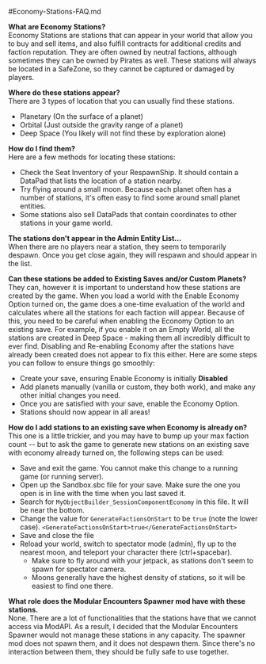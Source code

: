 #Economy-Stations-FAQ.md

**What are Economy Stations?**  
Economy Stations are stations that can appear in your world that allow you to buy and sell items, and also fulfill contracts for additional credits and faction reputation. They are often owned by neutral factions, although sometimes they can be owned by Pirates as well. These stations will always be located in a SafeZone, so they cannot be captured or damaged by players.

**Where do these stations appear?**  
There are 3 types of location that you can usually find these stations. 
 - Planetary (On the surface of a planet)
 - Orbital (Just outside the gravity range of a planet)
 - Deep Space (You likely will not find these by exploration alone)

**How do I find them?**  
Here are a few methods for locating these stations:
 - Check the Seat Inventory of your RespawnShip. It should contain a DataPad that lists the location of a station nearby.
 - Try flying around a small moon. Because each planet often has a number of stations, it's often easy to find some around small planet entities.
 - Some stations also sell DataPads that contain coordinates to other stations in your game world.

**The stations don't appear in the Admin Entity List...**  
When there are no players near a station, they seem to temporarily despawn. Once you get close again, they will respawn and should appear in the list.

**Can these stations be added to Existing Saves and/or Custom Planets?**  
They can, however it is important to understand how these stations are created by the game. When you load a world with the Enable Economy Option turned on, the game does a one-time evaluation of the world and calculates where all the stations for each faction will appear. Because of this, you need to be careful when enabling the Economy Option to an existing save. For example, if you enable it on an Empty World, all the stations are created in Deep Space - making them all incredibly difficult to ever find. Disabling and Re-enabling Economy after the stations have already been created does not appear to fix this either. Here are some steps you can follow to ensure things go smoothly:
 - Create your save, ensuring Enable Economy is initially **Disabled**  
 - Add planets manually (vanilla or custom, they both work), and make any other initial changes you need.
 - Once you are satisfied with your save, enable the Economy Option.
 - Stations should now appear in all areas!

**How do I add stations to an existing save when Economy is already on?**  
This one is a little trickier, and you may have to bump up your max faction count -- but to ask the game to generate new stations on an existing save with economy already turned on, the following steps can be used:  

 - Save and exit the game.  You cannot make this change to a running game (or running server).  
 - Open up the Sandbox.sbc file for your save.  Make sure the one you open is in line with the time when you last saved it. 
 - Search for `MyObjectBuilder_SessionComponentEconomy` in this file. It will be near the bottom.
 - Change the value for `GenerateFactionsOnStart` to be `true` (note the lower case). 
 ```<GenerateFactionsOnStart>true</GenerateFactionsOnStart>```
 - Save and close the file
 - Reload your world, switch to spectator mode (admin), fly up to the nearest moon, and teleport your character there (ctrl+spacebar).
    - Make sure to fly around with your jetpack, as stations don't seem to spawn for spectator camera. 
    - Moons generally have the highest density of stations, so it will be easiest to find one there.

**What role does the Modular Encounters Spawner mod have with these stations.**  
None. There are a lot of functionalities that the stations have that we cannot access via ModAPI. As a result, I decided that the Modular Encounters Spawner would not manage these stations in any capacity. The spawner mod does not spawn them, and it does not despawn them. Since there's no interaction between them, they should be fully safe to use together.